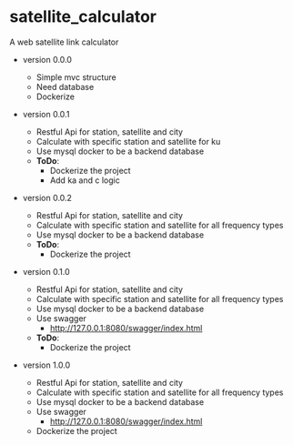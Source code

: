 # satellite_calculator
A web satellite link calculator

- version 0.0.0
    - Simple mvc structure
    - Need database
    - Dockerize

- version 0.0.1
    - Restful Api for station, satellite and city
    - Calculate with specific station and satellite for ku
    - Use mysql docker to be a backend database
    - **ToDo**: 
        - Dockerize the project  
        - Add ka and c logic

- version 0.0.2
    - Restful Api for station, satellite and city
    - Calculate with specific station and satellite for all frequency types
    - Use mysql docker to be a backend database
    - **ToDo**: 
        - Dockerize the project  
        
- version 0.1.0
    - Restful Api for station, satellite and city
    - Calculate with specific station and satellite for all frequency types
    - Use mysql docker to be a backend database
    - Use swagger
        - http://127.0.0.1:8080/swagger/index.html
    - **ToDo**: 
        - Dockerize the project 
        
- version 1.0.0
    - Restful Api for station, satellite and city
    - Calculate with specific station and satellite for all frequency types
    - Use mysql docker to be a backend database
    - Use swagger
        - http://127.0.0.1:8080/swagger/index.html
    - Dockerize the project 